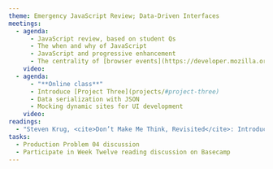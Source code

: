```yaml
---
theme: Emergency JavaScript Review; Data-Driven Interfaces
meetings:
  - agenda:
      - JavaScript review, based on student Qs
      - The when and why of JavaScript
      - JavaScript and progressive enhancement
      - The centrality of [browser events](https://developer.mozilla.org/en-US/docs/Web/Events)
    video:
  - agenda:
      - "**Online class**"
      - Introduce [Project Three](projects/#project-three)
      - Data serialization with JSON
      - Mocking dynamic sites for UI development
    video:
readings:
  - "Steven Krug, <cite>Don’t Make Me Think, Revisited</cite>: Introduction, Chapters&nbsp;1–8"
tasks:
  - Production Problem 04 discussion
  - Participate in Week Twelve reading discussion on Basecamp
---
```

